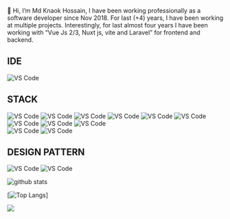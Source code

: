 👋 Hi, I’m Md Knaok Hossain, I have been working professionally as a software developer since Nov 2018. For last (+4) years, I have been working at multiple projects. Interestingly, for last almost four years I have been working with “Vue Js 2/3, Nuxt js, vite and Laravel” for frontend and backend. 
## IDE 
![VS Code](https://img.shields.io/badge/-VSCode-%23007ACC?style=flat-square&logo=visual-studio-code)

## STACK
![VS Code](https://img.shields.io/badge/Vue%20Js-Javascript-green)
![VS Code](https://img.shields.io/badge/NUXT%20JS-%20-brightgreen)
![VS Code](https://img.shields.io/badge/Angular%20JS-%20-brightgreen)
![VS Code](https://img.shields.io/badge/REST%20API-%20-brightgreen)
![VS Code](https://img.shields.io/badge/Swagger-%20-brightgreen)
![VS Code](https://img.shields.io/badge/MYSQL-%20-brightgreen)
![VS Code](https://img.shields.io/badge/AWS-%20-brightgreen)
![VS Code](https://img.shields.io/badge/DIGITAL%20OCEAN-%20-brightgreen)
![VS Code](https://img.shields.io/badge/Laravel-Php-green)<br />
![VS Code](https://img.shields.io/badge/ES6-%20-green)
![VS Code](https://img.shields.io/badge/Livewire-%20-brightgreen)
## DESIGN PATTERN 
![VS Code](https://img.shields.io/badge/SOLID-%20-brightgreen)
![VS Code](https://img.shields.io/badge/DRY-%20-brightgreen)

![github stats](https://github-readme-stats.vercel.app/api?username=kanok-bs&&hide=stars,prs,issues,contribs&show_icons=true&include_all_commits=true&count_private=true)

[![Top Langs](https://github-readme-stats.vercel.app/api/top-langs/?username=kanok-bs&layout=compact)]


![](https://komarev.com/ghpvc/?username=kanok-bs&label=PROFILE+VIEWS)

<!---
kanok-bs/kanok-bs is a ✨ special ✨ repository because its `README.md` (this file) appears on your GitHub profile.
You can click the Preview link to take a look at your changes.
--->
